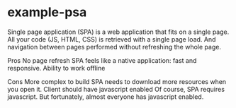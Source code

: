 # example-psa
Single page application (SPA) is a web application that fits on a single page. All your code (JS, HTML, CSS) is retrieved with a single page load. And navigation between pages performed without refreshing the whole page.


Pros
No page refresh
SPA feels like a native application: fast and responsive.
Ability to work offline


Cons
More complex to build
SPA needs to download more resources when you open it.
Client should have javascript enabled
Of course, SPA requires javascript. But fortunately, almost everyone has javascript enabled.
